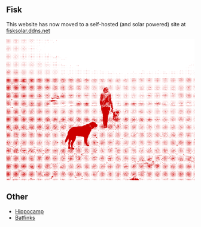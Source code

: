 ## Fisk

This website has now moved to a self-hosted (and solar powered) site at [fisksolar.ddns.net](http://fisksolar.ddns.net)

![](example_processed.png)

## Other

* [Hippocamp](./archive/hippocamp.md)
* [Batfinks](./archive/batfinks.md)
